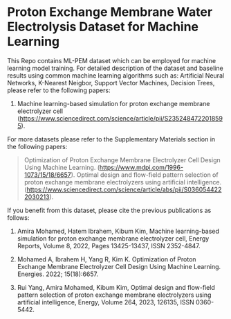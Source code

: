 # Proton Exchange Membrane Water Electrolysis Dataset for Machine Learning

This Repo contains ML-PEM dataset which can be employed for machine learning model training.
For detailed description of the dataset and baseline results using common machine learning algorithms such as: Artificial Neural Networks, K-Nearest Neigbor, Support Vector Machines, Decision Trees, please refer to the following papers:
1. Machine learning-based simulation for proton exchange membrane electrolyzer cell (https://www.sciencedirect.com/science/article/pii/S2352484722018595).

For more datasets please refer to the Supplementary Materials section in the following papers:
> Optimization of Proton Exchange Membrane Electrolyzer Cell Design Using Machine Learning. (https://www.mdpi.com/1996-1073/15/18/6657).
> Optimal design and flow-field pattern selection of proton exchange membrane electrolyzers using artificial intelligence. (https://www.sciencedirect.com/science/article/abs/pii/S0360544222030213).

If you benefit from this dataset, please cite the previous publications as follows:

1. Amira Mohamed, Hatem Ibrahem, Kibum Kim, Machine learning-based simulation for proton exchange membrane electrolyzer cell, Energy Reports, Volume 8, 2022, Pages 13425-13437, ISSN 2352-4847.

2. Mohamed A, Ibrahem H, Yang R, Kim K. Optimization of Proton Exchange Membrane Electrolyzer Cell Design Using Machine Learning. Energies. 2022; 15(18):6657.

3. Rui Yang, Amira Mohamed, Kibum Kim, Optimal design and flow-field pattern selection of proton exchange membrane electrolyzers using artificial intelligence, Energy, Volume 264, 2023, 126135, ISSN 0360-5442.
